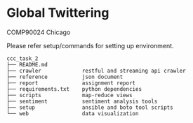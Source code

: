 # Global Twittering
COMP90024 Chicago

Please refer setup/commands for setting up environment.

```
ccc_task_2
├── README.md
├── crawler             restful and streaming api crawler
├── reference           json document
├── report              assignment report
├── requirements.txt    python dependencies
├── scripts             map-reduce views
├── sentiment           sentiment analysis tools
├── setup               ansible and boto tool scripts
└── web                 data visualization
```
